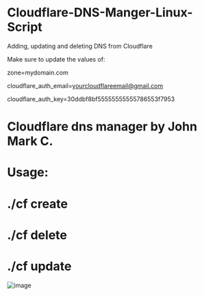 # Cloudflare-DNS-Manger-Linux-Script
Adding, updating and deleting DNS from Cloudflare

Make sure to update the values of:

zone=mydomain.com

cloudflare_auth_email=yourcloudflareemail@gmail.com

cloudflare_auth_key=30ddbf8bf55555555555786553f7953


# Cloudflare dns manager by John Mark C.
# Usage: 
# ./cf create
# ./cf delete
# ./cf update


![image](https://user-images.githubusercontent.com/10601417/90303646-27354880-dee2-11ea-86c1-6cf9b82287ac.png)
